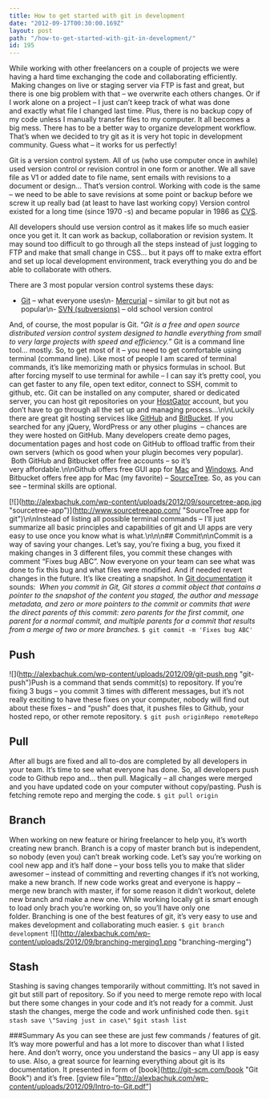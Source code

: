 ```yaml
---
title: How to get started with git in development
date: "2012-09-17T00:30:00.169Z"
layout: post
path: "/how-to-get-started-with-git-in-development/"
id: 195
---
```


While working with other freelancers on a couple of projects we were having a hard time exchanging the code and collaborating efficiently.  Making changes on live or staging server via FTP is fast and great, but there is one big problem with that – we overwrite each others changes. Or if I work alone on a project – I just can’t keep track of what was done and exactly what file I changed last time. Plus, there is no backup copy of my code unless I manually transfer files to my computer. It all becomes a big mess. There has to be a better way to organize development workflow. That’s when we decided to try git as it is very hot topic in development community. Guess what – it works for us perfectly!

Git is a version control system. All of us (who use computer once in awhile) used version control or revision control in one form or another. We all save file as V1 or added date to file name, sent emails with revisions to a document or design… That’s version control. Working with code is the same – we need to be able to save revisions at some point or backup before we screw it up really bad (at least to have last working copy) Version control existed for a long time (since 1970 -s) and became popular in 1986 as [CVS](http://en.wikipedia.org/wiki/Concurrent_Versions_System).

All developers should use version control as it makes life so much easier once you get it. It can work as backup, collaboration or revision system. It may sound too difficult to go through all the steps instead of just logging to FTP and make that small change in CSS… but it pays off to make extra effort and set up local development environment, track everything you do and be able to collaborate with others.

There are 3 most popular version control systems these days:
- [Git](http://git-scm.com/) – what everyone uses\n- [Mercurial](http://mercurial.selenic.com/) – similar to git but not as popular\n- [SVN (subversions)](http://subversion.tigris.org/) – old school version control

And, of course, the most popular is Git. “*Git is a free and open source distributed version control system designed to handle everything from small to very large projects with speed and efficiency.*” Git is a command line tool… mostly. So, to get most of it – you need to get comfortable using terminal (command line). Like most of people I am scared of terminal commands, it’s like memorizing math or physics formulas in school. But after forcing myself to use terminal for awhile – I can say it’s pretty cool, you can get faster to any file, open text editor, connect to SSH, commit to github, etc. Git can be installed on any computer, shared or dedicated server, you can host git repositories on your [HostGator](http://secure.hostgator.com/~affiliat/cgi-bin/affiliates/clickthru.cgi?id=netxm1) account, but you don’t have to go through all the set up and managing process…\n\nLuckily there are great git hosting services like [GitHub](https://github.com/) and [BitBucket](https://bitbucket.org/). If you searched for any jQuery, WordPress or any other plugins  – chances are they were hosted on GitHub. Many developers create demo pages, documentation pages and host code on GitHub to offload traffic from their own servers (which os good when your plugin becomes very popular).  Both GitHub and Bitbucket offer free accounts – so it’s very affordable.\n\nGithub offers free GUI app for [Mac](http://mac.github.com/) and [Windows](http://windows.github.com/). And Bitbucket offers free app for Mac (my favorite) – [SourceTree](http://www.sourcetreeapp.com/). So, as you can see – terminal skills are optional.

[![](http://alexbachuk.com/wp-content/uploads/2012/09/sourcetree-app.jpg \"sourcetree-app\")](http://www.sourcetreeapp.com/ \"SourceTree app for git\")\n\nInstead of listing all possible terminal commands – I’ll just summarize all basic principles and capabilities of git and UI apps are very easy to use once you know what is what.\n\n\n## Commit\n\nCommit is a way of saving your changes. Let’s say, you’re fixing a bug, you fixed it making changes in 3 different files, you commit these changes with comment “Fixes bug ABC”. Now everyone on your team can see what was done to fix this bug and what files were modified. And if needed revert changes in the future. It’s like creating a snapshot. In [Git documentation](http://git-scm.com/book/en/Git-Branching-What-a-Branch-Is) it sounds:  *When you commit in Git, Git stores a commit object that contains a pointer to the snapshot of the content you staged, the author and message metadata, and zero or more pointers to the commit or commits that were the direct parents of this commit: zero parents for the first commit, one parent for a normal commit, and multiple parents for a commit that results from a merge of two or more branches.*
`$ git commit -m 'Fixes bug ABC'`

## Push
![](http://alexbachuk.com/wp-content/uploads/2012/09/git-push.png \"git-push\")Push is a command that sends commit(s) to repository. If you’re fixing 3 bugs – you commit 3 times with different messages, but it’s not really exciting to have these fixes on your computer, nobody will find out about these fixes – and “push” does that, it pushes files to Github, your hosted repo, or other remote repository.
`$ git push originRepo remoteRepo`

## Pull
After all bugs are fixed and all to-dos are completed by all developers in your team. It’s time to see what everyone has done. So, all developers push code to Github repo and… then pull. Magically – all changes were merged and you have updated code on your computer without copy/pasting. Push is fetching remote repo and merging the code.
`$ git pull origin`

## Branch
When working on new feature or hiring freelancer to help you, it’s worth creating new branch. Branch is a copy of master branch but is independent, so nobody (even you) can’t break working code. Let’s say you’re working on cool new app and it’s half done – your boss tells you to make that slider awesomer – instead of committing and reverting changes if it’s not working, make a new branch. If new code works great and everyone is happy – merge new branch with master, if for some reason it didn’t workout, delete new branch and make a new one. While working locally git is smart enough to load only brach you’re working on, so you’ll have only one folder. Branching is one of the best features of git, it’s very easy to use and makes development and collaborating much easier.
`$ git branch development`
![](http://alexbachuk.com/wp-content/uploads/2012/09/branching-merging1.png \"branching-merging\")

## Stash
Stashing is saving changes temporarily without committing. It’s not saved in git but still part of repository. So if you need to merge remote repo with local but there some changes in your code and it’s not ready for a commit. Just stash the changes, merge the code and work unfinished code then.
`$git stash save \"Saving just in case\"`
`$git stash list`

###Summary
As you can see these are just few commands / features of git. It’s way more powerful and has a lot more to discover than what I listed here. And don’t worry, once you understand the basics – any UI app is easy to use. Also, a great source for learning everything about git is its documentation. It presented in form of [book](http://git-scm.com/book \"Git Book\") and it’s free. [gview file=”http://alexbachuk.com/wp-content/uploads/2012/09/Intro-to-Git.pdf”]
